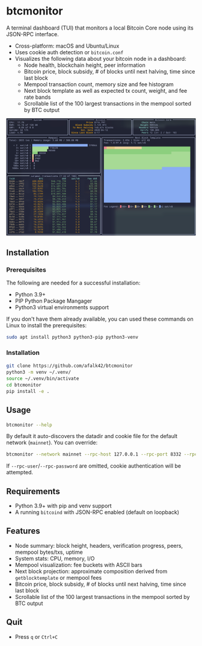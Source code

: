 # btcmonitor

A terminal dashboard (TUI) that monitors a local Bitcoin Core node using its JSON-RPC interface.

- Cross-platform: macOS and Ubuntu/Linux
- Uses cookie auth detection or `bitcoin.conf`
- Visualizes the following data about your bitcoin node in a dashboard:
  - Node health, blockchain height, peer information
  - Bitcoin price, block subsidy, # of blocks until next halving, time since last block
  - Mempool transaction count, memory size and fee histogram
  - Next block template as well as expected tx count, weight, and fee rate bands
  - Scrollable list of the 100 largest transactions in the mempool sorted by BTC output

![Screenshot](/screenshot.png)

## Installation

### Prerequisites

The following are needed for a successful installation:

- Python 3.9+
- PIP Python Package Mangager
- Python3 virtual environments support

If you don't have them already available, you can used these commands on Linux to install the prerequisites:

```bash
sudo apt install python3 python3-pip python3-venv
```

### Installation

```bash
git clone https://github.com/afalk42/btcmonitor
python3 -m venv ~/.venv/
source ~/.venv/bin/activate
cd btcmonitor
pip install -e .
```

## Usage

```bash
btcmonitor --help
```

By default it auto-discovers the datadir and cookie file for the default network (`mainnet`). You can override:

```bash
btcmonitor --network mainnet --rpc-host 127.0.0.1 --rpc-port 8332 --rpc-user user --rpc-password pass
```

If `--rpc-user`/`--rpc-password` are omitted, cookie authentication will be attempted.

## Requirements
- Python 3.9+ with pip and venv support
- A running `bitcoind` with JSON-RPC enabled (default on loopback)

## Features
- Node summary: block height, headers, verification progress, peers, mempool bytes/txs, uptime
- System stats: CPU, memory, I/O
- Mempool visualization: fee buckets with ASCII bars
- Next block projection: approximate composition derived from `getblocktemplate` or mempool fees
- Bitcoin price, block subsidy, # of blocks until next halving, time since last block
- Scrollable list of the 100 largest transactions in the mempool sorted by BTC output

## Quit
- Press `q` or `Ctrl+C`
